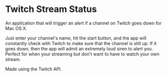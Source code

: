 Twitch Stream Status
====================

An application that will trigger an alert if a channel on Twitch goes down for Mac OS X.

Just enter your channel's name, hit the start button, and the app will constantly check with Twitch to make sure that the channel is still up.
If it goes down, then the app will admit an extremely loud siren to alert you.  Perfect for when your streaming but don't want to have to watch your own stream.

Made using the Twitch API.
